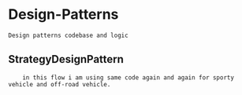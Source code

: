 # **Design-Patterns**

    Design patterns codebase and logic


## StrategyDesignPattern

        in this flow i am using same code again and again for sporty vehicle and off-road vehicle.
